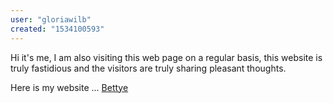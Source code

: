 ```yaml
---
user: "gloriawilb"
created: "1534100593"
---
```


Hi it's me, I am also visiting this web page on a regular basis,
this website is truly fastidious and the visitors are truly sharing pleasant thoughts.


Here is my website ... <a href="http://campuscreators.com/groups/easiest-method-make-money-with-online-poker/">Bettye</a>
